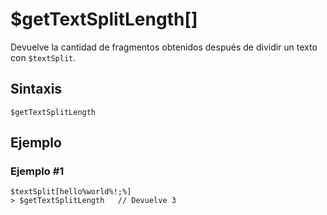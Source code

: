 # $getTextSplitLength[]

Devuelve la cantidad de fragmentos obtenidos después de dividir un texto con `$textSplit`.  

## Sintaxis  
```
$getTextSplitLength
``` 

## Ejemplo  

### Ejemplo #1  
```plaintext
$textSplit[hello%world%!;%]
> $getTextSplitLength   // Devuelve 3
